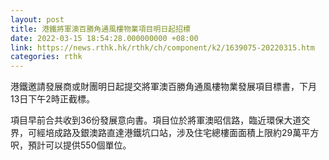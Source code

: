 ```yaml
---
layout: post
title: 港鐵將軍澳百勝角通風樓物業項目明日起招標
date: 2022-03-15 18:54:28.000000000 +08:00
link: https://news.rthk.hk/rthk/ch/component/k2/1639075-20220315.htm
categories: rthk
---
```


港鐵邀請發展商或財團明日起提交將軍澳百勝角通風樓物業發展項目標書，下月13日下午2時正截標。

項目早前合共收到36份發展意向書。項目位於將軍澳昭信路，臨近環保大道交界，可經培成路及銀澳路直達港鐵坑口站，涉及住宅總樓面面積上限約29萬平方呎，預計可以提供550個單位。
